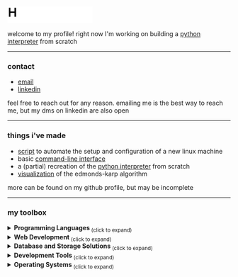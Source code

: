 <picture>
  <source media="(prefers-color-scheme: dark)" srcset="./assets/hello-dark.gif" width="192" height="36">
  <img alt="Hello!" src="./assets/hello-light.gif" width="192" height="36">
</picture>

welcome to my profile! right now I'm working on building a [python interpreter](https://github.com/cole-sullivan/python-interpreter "cole-sullivan/python-interpreter") from scratch

---

<h3> contact </h3>

  * [email](mailto:contact@colesullivan.us "contact@colesullivan.us")
  * [linkedin](https://www.linkedin.com/in/sullivan-cole "in/sullivan-cole")

feel free to reach out for any reason. emailing me is the best way to reach me, but my dms on linkedin are also open

---

<h3> things i've made </h3>

  * [script](https://github.com/cole-sullivan/distro-install "cole-sullivan/distro-install") to automate the setup and configuration of a new linux machine
  * basic [command-line interface](https://github.com/cole-sullivan/cli-shell "cole-sullivan/cli-shell")
  * a (partial) recreation of the [python interpreter](https://github.com/cole-sullivan/python-interpreter "cole-sullivan/python-interpreter") from scratch
  * [visualization](https://github.com/cole-sullivan/edmondskarp "cole-sullivan/edmondskarp") of the edmonds-karp algorithm

more can be found on my github profile, but may be incomplete

---

<h3> my toolbox </h3>

<details>
  <summary><strong> Programming Languages </strong> <sub> (click to expand) </sub></summary>
  <br>
  
  > [![C](https://img.shields.io/badge/C-00599C?logo=c&logoColor=white "C")](#)
  > [![C++](https://img.shields.io/badge/C++-%2300599C.svg?logo=c%2B%2B&logoColor=white "C++")](#)
  > [![Python](https://img.shields.io/badge/Python-3776AB?logo=python&logoColor=fff "Python")](#)
  > [![Ruby](https://img.shields.io/badge/Ruby-%23CC342D.svg?&logo=ruby&logoColor=white "Ruby")](#)
  > [![Rust](https://img.shields.io/badge/Rust-%23000000.svg?e&logo=rust&logoColor=white "Rust")](#)
  > [![Bash](https://img.shields.io/badge/Bash-4EAA25?logo=gnubash&logoColor=fff "Bash")](#)
</details>

<details>
  <summary><strong> Web Development </strong> <sub> (click to expand) </sub></summary>
  <br>
  
  > [![HTML](https://img.shields.io/badge/HTML-%23E34F26.svg?logo=html5&logoColor=white "HTML")](#)
  > [![CSS](https://img.shields.io/badge/CSS-1572B6?logo=css3&logoColor=fff "CSS")](#)
  > [![JavaScript](https://img.shields.io/badge/JavaScript-F7DF1E?logo=javascript&logoColor=000 "JavaScript")](#)
  > [![Rails](https://img.shields.io/badge/Rails-%23CC0000.svg?logo=ruby-on-rails&logoColor=white "Rails")](#)
  > [![Shopify](https://img.shields.io/badge/Shopify-7AB55C?logo=shopify&logoColor=fff "Shopify")](#)
  > [![Cloudflare](https://img.shields.io/badge/Cloudflare-F38020?logo=Cloudflare&logoColor=white "Cloudflare")](#)
</details>

<details>
  <summary><strong> Database and Storage Solutions </strong> <sub> (click to expand) </sub></summary>
  <br>
  
  > [![MySQL](https://img.shields.io/badge/MySQL-4479A1?logo=mysql&logoColor=fff "MySQL")](#)
  > [![Postgres](https://img.shields.io/badge/Postgres-%23316192.svg?logo=postgresql&logoColor=white "Postgres")](#)
  > [![MongoDB](https://img.shields.io/badge/MongoDB-%234ea94b.svg?logo=mongodb&logoColor=white "MongoDB")](#)
  > [![AWS S3](https://img.shields.io/badge/AWS_S3-%23FF9900.svg?logo=amazon-web-services&logoColor=white "AWS S3")](#)
</details>

<details>
  <summary><strong> Development Tools </strong> <sub> (click to expand) </sub></summary>
  <br>
  
  > [![Git](https://img.shields.io/badge/Git-F05032?logo=git&logoColor=fff "Git")](#)
  > [![GitHub](https://img.shields.io/badge/GitHub-%23121011.svg?logo=github&logoColor=white "GitHub")](#)
  > [![Docker](https://img.shields.io/badge/Docker-2496ED?logo=docker&logoColor=fff "Docker")](#)
  > [![Make](https://img.shields.io/badge/Make-A42E2B?logo=gnu&logoColor=fff "Make")](#)
</details>

<details>
  <summary><strong> Operating Systems </strong> <sub> (click to expand) </sub></summary>
  <br>
  
  > [![Windows](https://custom-icon-badges.demolab.com/badge/Windows-0078D6?logo=windows11&logoColor=white "Windows")](#)
  > [![macOS](https://img.shields.io/badge/macOS-000000?logo=apple&logoColor=F0F0F0 "macOS")](#)
  > [![Arch Linux](https://img.shields.io/badge/Arch%20Linux-1793D1?logo=arch-linux&logoColor=fff "Arch Linux")](#)
  > [![Ubuntu](https://img.shields.io/badge/Ubuntu-E95420?logo=ubuntu&logoColor=white "Ubuntu")](#)
  > [![Fedora](https://img.shields.io/badge/Fedora-51A2DA?logo=fedora&logoColor=fff "Fedora")](#)
</details>
